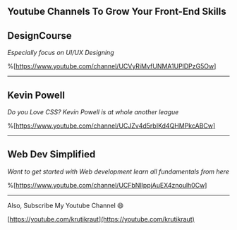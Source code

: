 ## Youtube Channels To Grow Your Front-End Skills



## DesignCourse 

*Especially focus on UI/UX Designing*

%[https://www.youtube.com/channel/UCVyRiMvfUNMA1UPlDPzG5Ow]


<hr>

## Kevin Powell

*Do you Love CSS? Kevin Powell is at whole another league*

%[https://www.youtube.com/channel/UCJZv4d5rbIKd4QHMPkcABCw]


<hr>

## Web Dev Simplified

*Want to get started with Web development learn all fundamentals from here*

%[https://www.youtube.com/channel/UCFbNIlppjAuEX4znoulh0Cw]

<hr>

Also, Subscribe My Youtube Channel 😄

 [https://youtube.com/krutikraut](https://youtube.com/krutikraut) 
